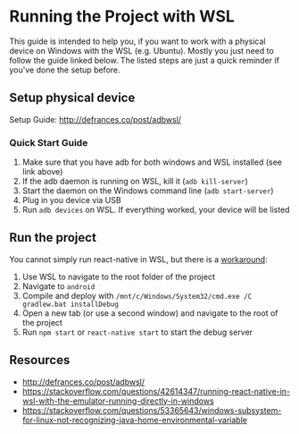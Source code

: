 # Running the Project with WSL

This guide is intended to help you, if you want to work with a physical device
on Windows with the WSL (e.g. Ubuntu). Mostly you just need to follow the guide
linked below. The listed steps are just a quick reminder if you've done the
setup before.

## Setup physical device

Setup Guide: http://defrances.co/post/adbwsl/

### Quick Start Guide

1. Make sure that you have adb for both windows and WSL installed (see link above)
2. If the adb daemon is running on WSL, kill it (`adb kill-server`)
3. Start the daemon on the Windows command line (`adb start-server`)
4. Plug in you device via USB
4. Run `adb devices` on WSL. If everything worked, your device will be listed

## Run the project

You cannot simply run react-native in WSL, but there is a [workaround](https://stackoverflow.com/questions/42614347/running-react-native-in-wsl-with-the-emulator-running-directly-in-windows):
1. Use WSL to navigate to the root folder of the project
2. Navigate to `android`
3. Compile and deploy with `/mnt/c/Windows/System32/cmd.exe /C gradlew.bat installDebug`
4. Open a new tab (or use a second window) and navigate to the root of the project
5. Run `npm start` or `react-native start` to start the debug server

## Resources

* http://defrances.co/post/adbwsl/
* https://stackoverflow.com/questions/42614347/running-react-native-in-wsl-with-the-emulator-running-directly-in-windows
* https://stackoverflow.com/questions/53365643/windows-subsystem-for-linux-not-recognizing-java-home-environmental-variable